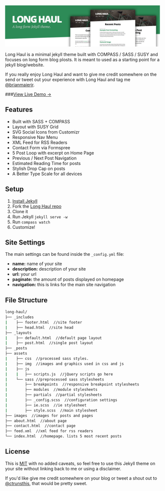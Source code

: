 ![preview Long Haul](/preview.jpg)

Long Haul is a minimal jekyll theme built with COMPASS / SASS / SUSY and focuses on long form blog plosts. It is meant to used as a starting point for a jekyll blog/website.

If you really enjoy Long Haul and want to give me credit somewhere on the send or tweet out your experience with Long Haul and tag me [@brianmaierjr](https://twitter.com/brianmaier).

###[View Live Demo &rarr;](http://brianmaierjr.com/long-haul)

## Features

- Built with SASS + COMPASS
- Layout with SUSY Grid
- SVG Social Icons from Customizr
- Responsive Nav Menu
- XML Feed for RSS Readers
- Contact Form via Formspree
- 5 Post Loop with excerpt on Home Page
- Previous / Next Post Navigation
- Estimated Reading Time for posts
- Stylish Drop Cap on posts
- A Better Type Scale for all devices

## Setup

1. [Install Jekyll](http://jekyllrb.com)
2. Fork the [Long Haul repo](http://github.com/brianmaierjr/long-haul)
3. Clone it
4. Run Jekyll `jekyll serve -w`
5. Run `compass watch`
6. Customize!

## Site Settings

The main settings can be found inside the `_config.yml` file:

- **name:** name of your site
- **description:** description of your site
- **url:** your url
- **paginate:** the amount of posts displayed on homepage
- **navigation:** this is links for the main site navigation

## File Structure

``` bash
long-haul/
├── _includes
|    ├── footer.html  //site footer
|    ├── head.html  //site head
├── _layouts
|    ├── default.html  //default page layout
|    ├── post.html  //single post layout
├── _posts
├── assets
|    ├── css  //processed sass styles.
|    ├── img  //images and graphics used in css and js
|    ├── js
|    |   ├── scripts.js  //jQuery scripts go here
|    └── sass //preprocessed sass stylesheets
|        ├── breakpoints  //responsive breakpoint stylesheets
|        ├── modules  //module stylesheets
|        ├── partials  //partial stylesheets
|        ├── _config.scss  //configuration settings
|        ├── ie.scss  //ie stylesheet
|        ├── style.scss  //main stylesheet
├── images  //images for posts and pages
├── about.html  //about page
├── contact.html  //contact page
├── feed.xml  //xml feed for rss readers
└── index.html  //homepage. lists 5 most recent posts
```

## License

This is [MIT](LICENSE) with no added caveats, so feel free to use this Jekyll theme on your site without linking back to me or using a disclaimer. 

If you'd like give me credit somewhere on your blog or tweet a shout out to
[@ctrunsthis](https://twitter.com/ctrunsthis), that would be pretty sweet.
